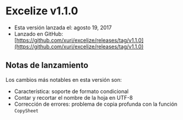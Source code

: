 # Excelize v1.1.0

* Esta versión lanzada el: agosto 19, 2017
* Lanzado en GitHub: [https://github.com/xuri/excelize/releases/tag/v1.1.0](https://github.com/xuri/excelize/releases/tag/v1.1.0)

## Notas de lanzamiento

Los cambios más notables en esta versión son:

* Característica: soporte de formato condicional
* Contar y recortar el nombre de la hoja en UTF-8
* Corrección de errores: problema de copia profunda con la función `CopySheet`
